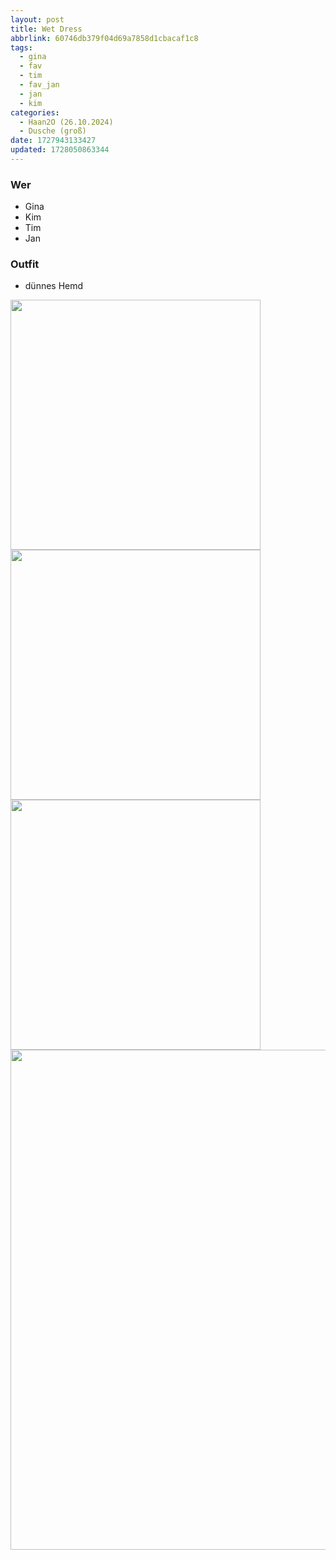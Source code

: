 ```yaml
---
layout: post
title: Wet Dress
abbrlink: 60746db379f04d69a7858d1cbacaf1c8
tags:
  - gina
  - fav
  - tim
  - fav_jan
  - jan
  - kim
categories:
  - Haan2O (26.10.2024)
  - Dusche (groß)
date: 1727943133427
updated: 1728050863344
---
```


### Wer

- Gina
- Kim
- Tim
- Jan

### Outfit

- dünnes Hemd

<img src=":/d7ef94bd14a04016aa60900dc22ae110" width="400"/>
<img src=":/85eea3e7a13a4c75b1d78b14370fb3b1" width="400"/>
<img src=":/c5c630be55da411ab22574aad9f0b35d" width="400"/>
<br/>
<img src=":/bcc5704851544d8f85e9955c906ab5be" width="800"/>
